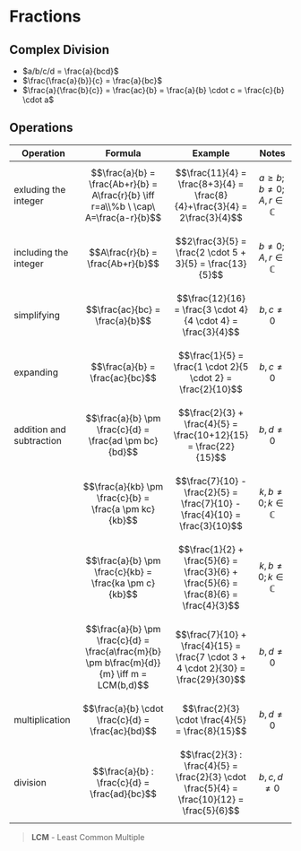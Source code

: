 # Fractions

## Complex Division

- $a/b/c/d = \frac{a}{bcd}$
- $\frac{\frac{a}{b}}{c} = \frac{a}{bc}$
- $\frac{a}{\frac{b}{c}} = \frac{ac}{b} = \frac{a}{b} \cdot c = \frac{c}{b} \cdot a$

## Operations

| Operation | Formula | Example | Notes |
|--|--|--|--|
| exluding the integer | $$\frac{a}{b} = \frac{Ab+r}{b} = A\frac{r}{b} \iff r=a\\%b \ \cap\ A=\frac{a-r}{b}$$ | $$\frac{11}{4} = \frac{8+3}{4} = \frac{8}{4}+\frac{3}{4} = 2\frac{3}{4}$$ | $$a \geq b; b \neq 0; A,r \in \mathbb{C}$$ |
| including the integer | $$A\frac{r}{b} = \frac{Ab+r}{b}$$ | $$2\frac{3}{5} = \frac{2 \cdot 5 + 3}{5} = \frac{13}{5}$$ | $$b \neq 0; A,r \in \mathbb{C}$$ |
| simplifying | $$\frac{ac}{bc} = \frac{a}{b}$$ | $$\frac{12}{16} = \frac{3 \cdot 4}{4 \cdot 4} = \frac{3}{4}$$ | $$b,c \neq 0$$ |
| expanding | $$\frac{a}{b} = \frac{ac}{bc}$$ | $$\frac{1}{5} = \frac{1 \cdot 2}{5 \cdot 2} = \frac{2}{10}$$ | $$b,c \neq 0$$ |
| addition and subtraction | $$\frac{a}{b} \pm \frac{c}{d} = \frac{ad \pm bc}{bd}$$ | $$\frac{2}{3} + \frac{4}{5} = \frac{10+12}{15} = \frac{22}{15}$$ | $$b,d \neq 0$$ |
|| $$\frac{a}{kb} \pm \frac{c}{b} = \frac{a \pm kc}{kb}$$ | $$\frac{7}{10} - \frac{2}{5} = \frac{7}{10} - \frac{4}{10} = \frac{3}{10}$$ | $$k,b \neq 0; k \in \mathbb{C}$$ |
|| $$\frac{a}{b} \pm \frac{c}{kb} = \frac{ka \pm c}{kb}$$ | $$\frac{1}{2} + \frac{5}{6} = \frac{3}{6} + \frac{5}{6} = \frac{8}{6} = \frac{4}{3}$$ | $$k,b \neq 0; k \in \mathbb{C}$$ |
|| $$\frac{a}{b} \pm \frac{c}{d} = \frac{a\frac{m}{b} \pm b\frac{m}{d}}{m} \iff m = LCM(b,d)$$ | $$\frac{7}{10} + \frac{4}{15} = \frac{7 \cdot 3 + 4 \cdot 2}{30} = \frac{29}{30}$$ | $$b,d \neq 0$$ |
| multiplication | $$\frac{a}{b} \cdot \frac{c}{d} = \frac{ac}{bd}$$ | $$\frac{2}{3} \cdot \frac{4}{5} = \frac{8}{15}$$ | $$b,d \neq 0$$ |
| division | $$\frac{a}{b} : \frac{c}{d} = \frac{ad}{bc}$$ | $$\frac{2}{3} : \frac{4}{5} = \frac{2}{3} \cdot \frac{5}{4} = \frac{10}{12} = \frac{5}{6}$$ | $$b,c,d \neq 0$$ |

> **LCM** - Least Common Multiple
